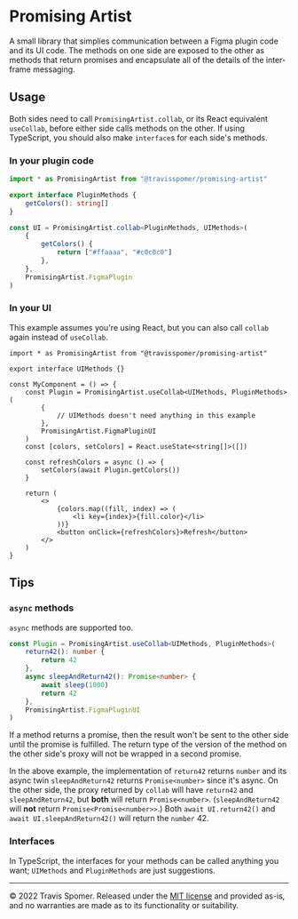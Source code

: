 # Promising Artist

A small library that simplies communication between a Figma plugin code and its UI code. The methods on one side are exposed to the other as methods that return promises and encapsulate all of the details of the inter-frame messaging.

## Usage

Both sides need to call `PromisingArtist.collab`, or its React equivalent `useCollab`, before either side calls methods on the other. If using TypeScript, you should also make `interface`s for each side's methods.

### In your plugin code

```ts
import * as PromisingArtist from "@travisspomer/promising-artist"

export interface PluginMethods {
	getColors(): string[]
}

const UI = PromisingArtist.collab<PluginMethods, UIMethods>(
	{
		getColors() {
			return ["#ffaaaa", "#c0c0c0"]
		},
	},
	PromisingArtist.FigmaPlugin
)
```

### In your UI

This example assumes you're using React, but you can also call `collab` again instead of `useCollab`.

```tsx
import * as PromisingArtist from "@travisspomer/promising-artist"

export interface UIMethods {}

const MyComponent = () => {
	const Plugin = PromisingArtist.useCollab<UIMethods, PluginMethods>(
		{
			// UIMethods doesn't need anything in this example
		},
		PromisingArtist.FigmaPluginUI
	)
	const [colors, setColors] = React.useState<string[]>([])

	const refreshColors = async () => {
		setColors(await Plugin.getColors())
	}

	return (
		<>
			{colors.map((fill, index) => (
				<li key={index}>{fill.color}</li>
			))}
			<button onClick={refreshColors}>Refresh</button>
		</>
	)
}
```

## Tips

### `async` methods

`async` methods are supported too.

```ts
const Plugin = PromisingArtist.useCollab<UIMethods, PluginMethods>(
	return42(): number {
		return 42
	},
	async sleepAndReturn42(): Promise<number> {
		await sleep(1000)
		return 42
	},
	PromisingArtist.FigmaPluginUI
)
```

If a method returns a promise, then the result won't be sent to the other side until the promise is fulfilled. The return type of the version of the method on the other side's proxy will not be wrapped in a second promise.

In the above example, the implementation of `return42` returns `number` and its async twin `sleepAndReturn42` returns `Promise<number>` since it's async. On the other side, the proxy returned by `collab` will have `return42` and `sleepAndReturn42`, but **both** will return `Promise<number>`. (`sleepAndReturn42` will **not** return `Promise<Promise<number>>`.) Both `await UI.return42()` and `await UI.sleepAndReturn42()` will return the `number` 42.

### Interfaces

In TypeScript, the interfaces for your methods can be called anything you want; `UIMethods` and `PluginMethods` are just suggestions.

---

© 2022 Travis Spomer. Released under the [MIT license](license.txt) and provided as-is, and no warranties are made as to its functionality or suitability.
